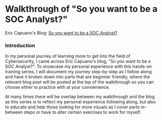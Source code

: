 # Walkthrough of "So you want to be a SOC Analyst?"

Eric Capuano's Blog: [So you want to be a SOC Analyst?](https://blog.ecapuano.com/p/so-you-want-to-be-a-soc-analyst-intro) 

### Introduction
In my personal journey of learning more to get into the field of Cybersecurity, I came across Eric Capuano's blog, "So you want to be a SOC Analyst?". To showcase my personal experience with this hands-on training series, I will document my journey step-by-step as I follow along and have it broken down into parts that are beginner friendly, where the relevant blog post will be posted at the top of the walkthrough so you can choose either to practice with at your convienience. 

At many times there will be overlap between my walkthrough and the blog as this series is to reflect my personal experience following along, but also to educate and help those looking for more visuals as I cover parts in-between steps or have to alter certain exercises to work for myself. 

